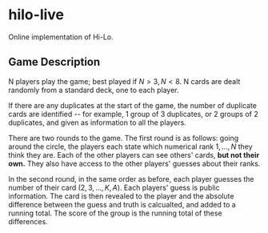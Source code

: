 # hilo-live
Online implementation of Hi-Lo.

## Game Description

N players play the game; best played if $N > 3, N < 8.$ N cards are dealt randomly from a standard deck, one to each player.

If there are any duplicates at the start of the game, the number of duplicate cards are identified -- for example, 1 group of 3 duplicates, or 2 groups of 2 duplicates, and given as information to all the players.

There are two rounds to the game. The first round is as follows: going around the circle, the players each state which numerical rank $1,\dots,N$ they think they are. Each of the other players can see others' cards, **but not their own.** They also have access to the other players' guesses about their ranks.

In the second round, in the same order as before, each player guesses the number of their card $(2,3,\dots,K,A)$. Each players' guess is public information. The card is then revealed to the player and the absolute difference between the guess and truth is calcualted, and added to a running total. The score of the group is the running total of these differences.